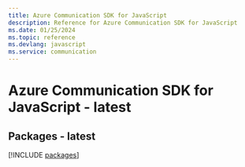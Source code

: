 ```yaml
---
title: Azure Communication SDK for JavaScript
description: Reference for Azure Communication SDK for JavaScript
ms.date: 01/25/2024
ms.topic: reference
ms.devlang: javascript
ms.service: communication
---
```

# Azure Communication SDK for JavaScript - latest
## Packages - latest
[!INCLUDE [packages](communication-index.md)]
